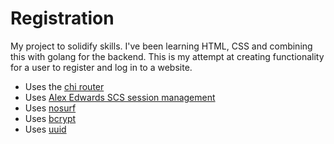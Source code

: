 # Registration

My project to solidify skills. I've been learning HTML, CSS and combining this with golang for the backend. This is my attempt at creating  functionality for a user to register and log in to a website. 

- Uses the [chi router](https://github.com/go-chi/chi)
- Uses [Alex Edwards SCS session management](https://github.com/alexedwards/scs/v2)
- Uses [nosurf](https://github.com/justinas/nosurf)
- Uses [bcrypt](golang.org/x/crypto/bcrypt)
- Uses [uuid](github.com/satori/go.uuid)